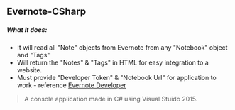 ## Evernote-CSharp
##### What it does:
* It will read all "Note" objects from Evernote from any "Notebook" object and "Tags"
* Will return the "Notes" & "Tags" in HTML for easy integration to a website.
* Must provide "Developer Token" & "Notebook Url" for application to work - reference [Evernote Developer](https://dev.evernote.com/doc/ "Title") 
> A console application made in C# using Visual Stuido 2015. 
